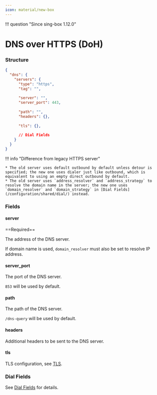 ```yaml
---
icon: material/new-box
---
```


!!! question "Since sing-box 1.12.0"

# DNS over HTTPS (DoH)

### Structure

```json
{
  "dns": {
    "servers": {
      "type": "https",
      "tag": "",
      
      "server": "",
      "server_port": 443,
      
      "path": "",
      "headers": {},
      
      "tls": {},
      
      // Dial Fields
    }
  }
}
```

!!! info "Difference from legacy HTTPS server"

    * The old server uses default outbound by default unless detour is specified; the new one uses dialer just like outbound, which is equivalent to using an empty direct outbound by default.
    * The old server uses `address_resolver` and `address_strategy` to resolve the domain name in the server; the new one uses `domain_resolver` and `domain_strategy` in [Dial Fields](/configuration/shared/dial/) instead.

### Fields

#### server

==Required==

The address of the DNS server.

If domain name is used, `domain_resolver` must also be set to resolve IP address.

#### server_port

The port of the DNS server.

`853` will be used by default.

#### path

The path of the DNS server.

`/dns-query` will be used by default.

#### headers

Additional headers to be sent to the DNS server.

#### tls

TLS configuration, see [TLS](/configuration/shared/tls/#outbound).

### Dial Fields

See [Dial Fields](/configuration/shared/dial/) for details.
